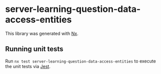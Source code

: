 # server-learning-question-data-access-entities

This library was generated with [Nx](https://nx.dev).

## Running unit tests

Run `nx test server-learning-question-data-access-entities` to execute the unit tests via [Jest](https://jestjs.io).
